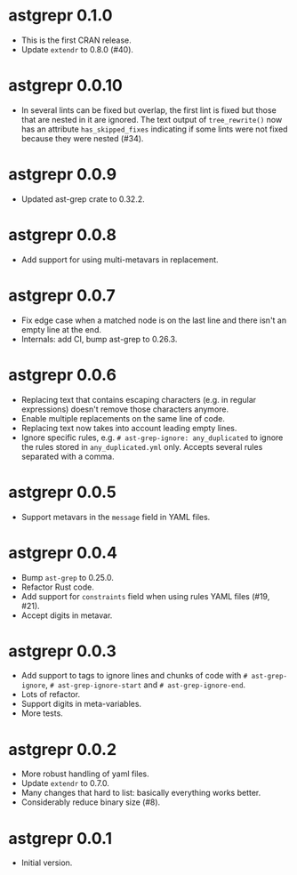 # astgrepr 0.1.0

* This is the first CRAN release.
* Update `extendr` to 0.8.0 (#40).

# astgrepr 0.0.10

* In several lints can be fixed but overlap, the first lint is fixed but those
  that are nested in it are ignored. The text output of `tree_rewrite()` now
  has an attribute `has_skipped_fixes` indicating if some lints were not fixed
  because they were nested (#34).

# astgrepr 0.0.9

* Updated ast-grep crate to 0.32.2.

# astgrepr 0.0.8

* Add support for using multi-metavars in replacement.

# astgrepr 0.0.7

* Fix edge case when a matched node is on the last line and there isn't an
  empty line at the end.
* Internals: add CI, bump ast-grep to 0.26.3.

# astgrepr 0.0.6

* Replacing text that contains escaping characters (e.g. in regular expressions)
  doesn't remove those characters anymore.
* Enable multiple replacements on the same line of code.
* Replacing text now takes into account leading empty lines.
* Ignore specific rules, e.g. `# ast-grep-ignore: any_duplicated` to ignore the
  rules stored in `any_duplicated.yml` only. Accepts several rules separated
  with a comma.

# astgrepr 0.0.5

* Support metavars in the `message` field in YAML files.

# astgrepr 0.0.4

* Bump `ast-grep` to 0.25.0.
* Refactor Rust code.
* Add support for `constraints` field when using rules YAML files (#19, #21).
* Accept digits in metavar.

# astgrepr 0.0.3

* Add support to tags to ignore lines and chunks of code with `# ast-grep-ignore`,
  `# ast-grep-ignore-start` and `# ast-grep-ignore-end`.
* Lots of refactor.
* Support digits in meta-variables.
* More tests.

# astgrepr 0.0.2

* More robust handling of yaml files.
* Update `extendr` to 0.7.0.
* Many changes that hard to list: basically everything works better.
* Considerably reduce binary size (#8).

# astgrepr 0.0.1

* Initial version.
